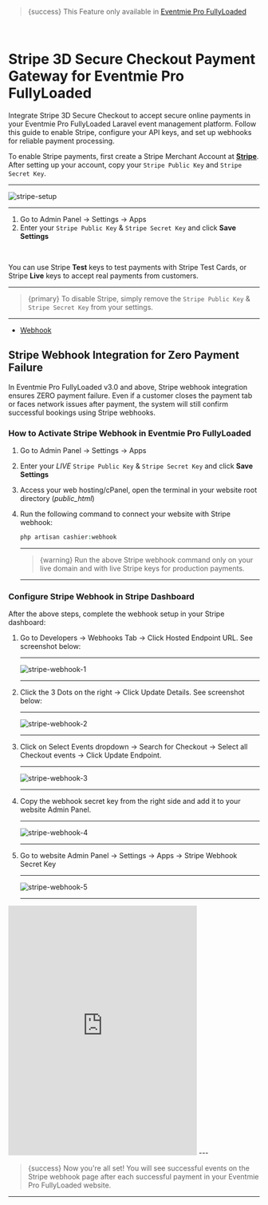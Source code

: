 <!--
Meta Description: Learn how to enable and configure Stripe 3D Secure Checkout Payment Gateway in Eventmie Pro FullyLoaded. Step-by-step guide for Stripe integration, webhook setup, and secure online payments in your Laravel event management platform.
Meta Keywords: Stripe 3D Secure, Stripe payment gateway, Eventmie Pro FullyLoaded, Laravel Stripe integration, Stripe webhook, online payments, secure checkout, payment setup, event management, Classiebit
-->
> {success} This Feature only available in [Eventmie Pro FullyLoaded](https://classiebit.com/eventmie-pro-fullyloaded)

<br>

# Stripe 3D Secure Checkout Payment Gateway for Eventmie Pro FullyLoaded

Integrate Stripe 3D Secure Checkout to accept secure online payments in your Eventmie Pro FullyLoaded Laravel event management platform. Follow this guide to enable Stripe, configure your API keys, and set up webhooks for reliable payment processing.

To enable Stripe payments, first create a Stripe Merchant Account at **[Stripe](https://stripe.com)**. After setting up your account, copy your `Stripe Public Key` and `Stripe Secret Key`.

---

![stripe-setup](/images/v2/EventmieProFullyLoadedV2.0/PaymentGateways.webp "stripe-setup")

---

1. Go to Admin Panel -> Settings -> Apps
2. Enter your `Stripe Public Key` & `Stripe Secret Key` and click **Save Settings**

<br>

You can use Stripe **Test** keys to test payments with Stripe Test Cards, or Stripe **Live** keys to accept real payments from customers.

---

> {primary} To disable Stripe, simply remove the `Stripe Public Key` & `Stripe Secret Key` from your settings.

---

- [Webhook](#Webhook)

<a name="Webhook"></a>

## Stripe Webhook Integration for Zero Payment Failure

In Eventmie Pro FullyLoaded v3.0 and above, Stripe webhook integration ensures ZERO payment failure. Even if a customer closes the payment tab or faces network issues after payment, the system will still confirm successful bookings using Stripe webhooks.

### How to Activate Stripe Webhook in Eventmie Pro FullyLoaded

1. Go to Admin Panel -> Settings -> Apps
2. Enter your *LIVE* `Stripe Public Key` & `Stripe Secret Key` and click **Save Settings**
3. Access your web hosting/cPanel, open the terminal in your website root directory (*public_html*)
4. Run the following command to connect your website with Stripe webhook:

    ```php
    php artisan cashier:webhook
    ```

    ---

    > {warning} Run the above Stripe webhook command only on your live domain and with live Stripe keys for production payments.

    ---

### Configure Stripe Webhook in Stripe Dashboard

After the above steps, complete the webhook setup in your Stripe dashboard:

1. Go to Developers -> Webhooks Tab -> Click Hosted Endpoint URL. See screenshot below:

    ---

    ![stripe-webhook-1](/images/v2/1-stripe-webhook.webp "stripe-webhook-1")

    ---
    
2. Click the 3 Dots on the right -> Click Update Details. See screenshot below:

    ---

    ![stripe-webhook-2](/images/v2/2-stripe-webhook.webp "stripe-webhook-2")

    ---

3. Click on Select Events dropdown -> Search for Checkout -> Select all Checkout events -> Click Update Endpoint.

    ---

    ![stripe-webhook-3](/images/v2/3-stripe-webhook.webp "stripe-webhook-3")

    ---

4. Copy the webhook secret key from the right side and add it to your website Admin Panel.

    ---

    ![stripe-webhook-4](/images/v2/4-stripe-webhook.webp "stripe-webhook-4")

    ---

5. Go to website Admin Panel -> Settings -> Apps -> Stripe Webhook Secret Key

    ---

    ![stripe-webhook-5](/images/v2/5-stripe-webhook.webp "stripe-webhook-5")

    ---

<iframe width="75%" height="500" src="https://www.youtube.com/embed/LnRQQ_vTO8I?si=HdQAltpuXof0qaT4" title="YouTube video player" frameborder="0" allow="accelerometer; autoplay; clipboard-write; encrypted-media; gyroscope; picture-in-picture; web-share" referrerpolicy="strict-origin-when-cross-origin" allowfullscreen></iframe>
---

> {success} Now you're all set! You will see successful events on the Stripe webhook page after each successful payment in your Eventmie Pro FullyLoaded website.

---
